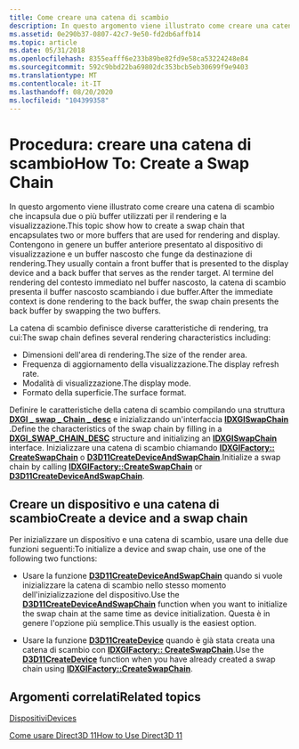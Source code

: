 ```yaml
---
title: Come creare una catena di scambio
description: In questo argomento viene illustrato come creare una catena di scambio che incapsula due o più buffer utilizzati per il rendering e la visualizzazione.
ms.assetid: 0e290b37-0807-42c7-9e50-fd2db6affb14
ms.topic: article
ms.date: 05/31/2018
ms.openlocfilehash: 8355eafff6e233b89be82fd9e58ca53224248e84
ms.sourcegitcommit: 592c9bbd22ba69802dc353bcb5eb30699f9e9403
ms.translationtype: MT
ms.contentlocale: it-IT
ms.lasthandoff: 08/20/2020
ms.locfileid: "104399358"
---
```

# <a name="how-to-create-a-swap-chain"></a><span data-ttu-id="67551-103">Procedura: creare una catena di scambio</span><span class="sxs-lookup"><span data-stu-id="67551-103">How To: Create a Swap Chain</span></span>

<span data-ttu-id="67551-104">In questo argomento viene illustrato come creare una catena di scambio che incapsula due o più buffer utilizzati per il rendering e la visualizzazione.</span><span class="sxs-lookup"><span data-stu-id="67551-104">This topic show how to create a swap chain that encapsulates two or more buffers that are used for rendering and display.</span></span> <span data-ttu-id="67551-105">Contengono in genere un buffer anteriore presentato al dispositivo di visualizzazione e un buffer nascosto che funge da destinazione di rendering.</span><span class="sxs-lookup"><span data-stu-id="67551-105">They usually contain a front buffer that is presented to the display device and a back buffer that serves as the render target.</span></span> <span data-ttu-id="67551-106">Al termine del rendering del contesto immediato nel buffer nascosto, la catena di scambio presenta il buffer nascosto scambiando i due buffer.</span><span class="sxs-lookup"><span data-stu-id="67551-106">After the immediate context is done rendering to the back buffer, the swap chain presents the back buffer by swapping the two buffers.</span></span>

<span data-ttu-id="67551-107">La catena di scambio definisce diverse caratteristiche di rendering, tra cui:</span><span class="sxs-lookup"><span data-stu-id="67551-107">The swap chain defines several rendering characteristics including:</span></span>

-   <span data-ttu-id="67551-108">Dimensioni dell'area di rendering.</span><span class="sxs-lookup"><span data-stu-id="67551-108">The size of the render area.</span></span>
-   <span data-ttu-id="67551-109">Frequenza di aggiornamento della visualizzazione.</span><span class="sxs-lookup"><span data-stu-id="67551-109">The display refresh rate.</span></span>
-   <span data-ttu-id="67551-110">Modalità di visualizzazione.</span><span class="sxs-lookup"><span data-stu-id="67551-110">The display mode.</span></span>
-   <span data-ttu-id="67551-111">Formato della superficie.</span><span class="sxs-lookup"><span data-stu-id="67551-111">The surface format.</span></span>

<span data-ttu-id="67551-112">Definire le caratteristiche della catena di scambio compilando una struttura [**DXGI \_ swap \_ Chain \_ desc**](/windows/desktop/api/dxgi/ns-dxgi-dxgi_swap_chain_desc) e inizializzando un'interfaccia [**IDXGISwapChain**](/windows/desktop/api/dxgi/nn-dxgi-idxgiswapchain) .</span><span class="sxs-lookup"><span data-stu-id="67551-112">Define the characteristics of the swap chain by filling in a [**DXGI\_SWAP\_CHAIN\_DESC**](/windows/desktop/api/dxgi/ns-dxgi-dxgi_swap_chain_desc) structure and initializing an [**IDXGISwapChain**](/windows/desktop/api/dxgi/nn-dxgi-idxgiswapchain) interface.</span></span> <span data-ttu-id="67551-113">Inizializzare una catena di scambio chiamando [**IDXGIFactory:: CreateSwapChain**](/windows/desktop/api/dxgi/nf-dxgi-idxgifactory-createswapchain) o [**D3D11CreateDeviceAndSwapChain**](/windows/desktop/api/D3D11/nf-d3d11-d3d11createdeviceandswapchain).</span><span class="sxs-lookup"><span data-stu-id="67551-113">Initialize a swap chain by calling [**IDXGIFactory::CreateSwapChain**](/windows/desktop/api/dxgi/nf-dxgi-idxgifactory-createswapchain) or [**D3D11CreateDeviceAndSwapChain**](/windows/desktop/api/D3D11/nf-d3d11-d3d11createdeviceandswapchain).</span></span>

## <a name="create-a-device-and-a-swap-chain"></a><span data-ttu-id="67551-114">Creare un dispositivo e una catena di scambio</span><span class="sxs-lookup"><span data-stu-id="67551-114">Create a device and a swap chain</span></span>

<span data-ttu-id="67551-115">Per inizializzare un dispositivo e una catena di scambio, usare una delle due funzioni seguenti:</span><span class="sxs-lookup"><span data-stu-id="67551-115">To initialize a device and swap chain, use one of the following two functions:</span></span>

-   <span data-ttu-id="67551-116">Usare la funzione [**D3D11CreateDeviceAndSwapChain**](/windows/desktop/api/D3D11/nf-d3d11-d3d11createdeviceandswapchain) quando si vuole inizializzare la catena di scambio nello stesso momento dell'inizializzazione del dispositivo.</span><span class="sxs-lookup"><span data-stu-id="67551-116">Use the [**D3D11CreateDeviceAndSwapChain**](/windows/desktop/api/D3D11/nf-d3d11-d3d11createdeviceandswapchain) function when you want to initialize the swap chain at the same time as device initialization.</span></span> <span data-ttu-id="67551-117">Questa è in genere l'opzione più semplice.</span><span class="sxs-lookup"><span data-stu-id="67551-117">This usually is the easiest option.</span></span>

-   <span data-ttu-id="67551-118">Usare la funzione [**D3D11CreateDevice**](/windows/desktop/api/D3D11/nf-d3d11-d3d11createdevice) quando è già stata creata una catena di scambio con [**IDXGIFactory:: CreateSwapChain**](/windows/desktop/api/dxgi/nf-dxgi-idxgifactory-createswapchain).</span><span class="sxs-lookup"><span data-stu-id="67551-118">Use the [**D3D11CreateDevice**](/windows/desktop/api/D3D11/nf-d3d11-d3d11createdevice) function when you have already created a swap chain using [**IDXGIFactory::CreateSwapChain**](/windows/desktop/api/dxgi/nf-dxgi-idxgifactory-createswapchain).</span></span>

## <a name="related-topics"></a><span data-ttu-id="67551-119">Argomenti correlati</span><span class="sxs-lookup"><span data-stu-id="67551-119">Related topics</span></span>

<dl> <dt>

[<span data-ttu-id="67551-120">Dispositivi</span><span class="sxs-lookup"><span data-stu-id="67551-120">Devices</span></span>](overviews-direct3d-11-devices.md)
</dt> <dt>

[<span data-ttu-id="67551-121">Come usare Direct3D 11</span><span class="sxs-lookup"><span data-stu-id="67551-121">How to Use Direct3D 11</span></span>](how-to-use-direct3d-11.md)
</dt> </dl>

 

 